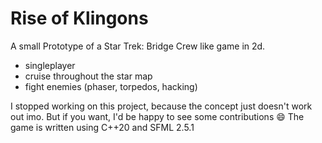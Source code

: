 # Rise of Klingons
A small Prototype of a Star Trek: Bridge Crew like game in 2d.

- singleplayer
- cruise throughout the star map
- fight enemies (phaser, torpedos, hacking)

I stopped working on this project, because the concept just doesn't work out imo.
But if you want, I'd be happy to see some contributions 😄
The game is written using C++20 and SFML 2.5.1
